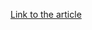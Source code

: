 [Link to the article](https://symantec-enterprise-blogs.security.com/threat-intelligence/cloud-espionage-attacks)
